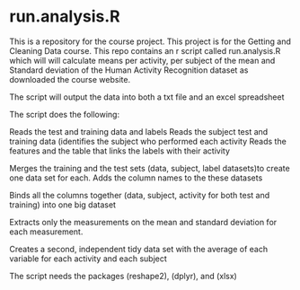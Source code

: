 # run.analysis.R
This is a repository for the course project.
This project is for the Getting and Cleaning Data course.
This repo contains an r script called run.analysis.R which will will calculate 
means per activity, per subject of the mean and Standard deviation of the Human Activity Recognition dataset as downloaded 
the course website.

The script will output the data into both a txt file and an excel spreadsheet

The script does the following:

Reads the test and training data and labels
Reads the subject test and training data (identifies the subject who performed each activity
Reads the features and the table that links the labels with their activity

Merges the training and the test sets (data, subject, label datasets)to create one data set for each.
Adds the column names to the these datasets 

Binds all the columns together (data, subject, activity for both test and training) into one big dataset

Extracts only the measurements on the mean and standard deviation for each measurement. 


Creates a second, independent tidy data set with the average of each variable for each activity and each subject

The script needs the packages (reshape2), (dplyr), and (xlsx)
